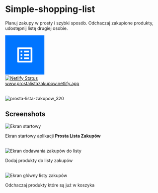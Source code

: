 # Simple-shopping-list

Planuj zakupy w prosty i szybki sposób. Odchaczaj zakupione produkty, udostępnij listę drugiej osobie.
<br/>

<a href="https://prostalistazakupow.netlify.app/"><img src="icons/icon-1024x1024.png" alt="logo prostej listy zakupów" width="25%"></a>
<br/>
[![Netlify Status](https://api.netlify.com/api/v1/badges/0fa49765-5e35-450b-920b-e4d084585769/deploy-status)](https://app.netlify.com/sites/prostalistazakupow/deploys)
<br/>
<a href="https://prostalistazakupow.netlify.app/">www.prostalistazakupow.netlify.app</a>
<br/>
<br/>

![prosta-lista-zakupow_320](https://github.com/user-attachments/assets/ca3e74a5-a822-4863-83b1-6aee2ccffb55)


## Screenshots

<img src="https://github.com/user-attachments/assets/ef9ec14c-90ac-4b68-a833-027cf311d4f7" alt="Ekran startowy" height="400px"/>
    <p>Ekran startowy aplikacji <b>Prosta Lista Zakupów</b></p>
    <br/>
    
<img src="https://github.com/user-attachments/assets/5704c08d-796e-4215-836e-e2fb011851c1" alt="Ekran dodawania zakupów do listy" height="400px"/>
    <p>Dodaj produkty do listy zakupów</p>
    <br/>
    
<img src="https://github.com/user-attachments/assets/45e4800a-9101-43dc-858d-38e4d68d5fcf" alt="Ekran główny listy zakupów" height="400px"/>
    <p>Odchaczaj produkty które są już w koszyka</p>
    <br/>



